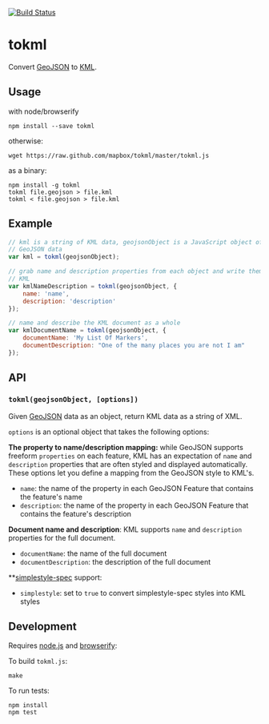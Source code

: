 [![Build Status](https://travis-ci.org/mapbox/tokml.png)](https://travis-ci.org/mapbox/tokml)

# tokml

Convert [GeoJSON](http://geojson.org/) to [KML](https://developers.google.com/kml/documentation/).

## Usage

with node/browserify

    npm install --save tokml

otherwise:

    wget https://raw.github.com/mapbox/tokml/master/tokml.js

as a binary:

    npm install -g tokml
    tokml file.geojson > file.kml
    tokml < file.geojson > file.kml

## Example

```js
// kml is a string of KML data, geojsonObject is a JavaScript object of
// GeoJSON data
var kml = tokml(geojsonObject);

// grab name and description properties from each object and write them in
// KML
var kmlNameDescription = tokml(geojsonObject, {
    name: 'name',
    description: 'description'
});

// name and describe the KML document as a whole
var kmlDocumentName = tokml(geojsonObject, {
    documentName: 'My List Of Markers',
    documentDescription: "One of the many places you are not I am"
});
```

## API

### `tokml(geojsonObject, [options])`

Given [GeoJSON](http://geojson.org/) data as an object, return KML data as a
string of XML.

`options` is an optional object that takes the following options:

**The property to name/description mapping:** while GeoJSON supports freeform
`properties` on each feature, KML has an expectation of `name` and `description`
properties that are often styled and displayed automatically. These options let
you define a mapping from the GeoJSON style to KML's.

* `name`: the name of the property in each GeoJSON Feature that contains
  the feature's name
* `description`: the name of the property in each GeoJSON Feature that contains
  the feature's description

**Document name and description**: KML supports `name` and `description` properties
for the full document.

* `documentName`: the name of the full document
* `documentDescription`: the description of the full document

**[simplestyle-spec](https://github.com/mapbox/simplestyle-spec) support:

* `simplestyle`: set to `true` to convert simplestyle-spec styles into KML styles

## Development

Requires [node.js](http://nodejs.org/) and [browserify](https://github.com/substack/node-browserify):

To build `tokml.js`:

    make

To run tests:

    npm install
    npm test
